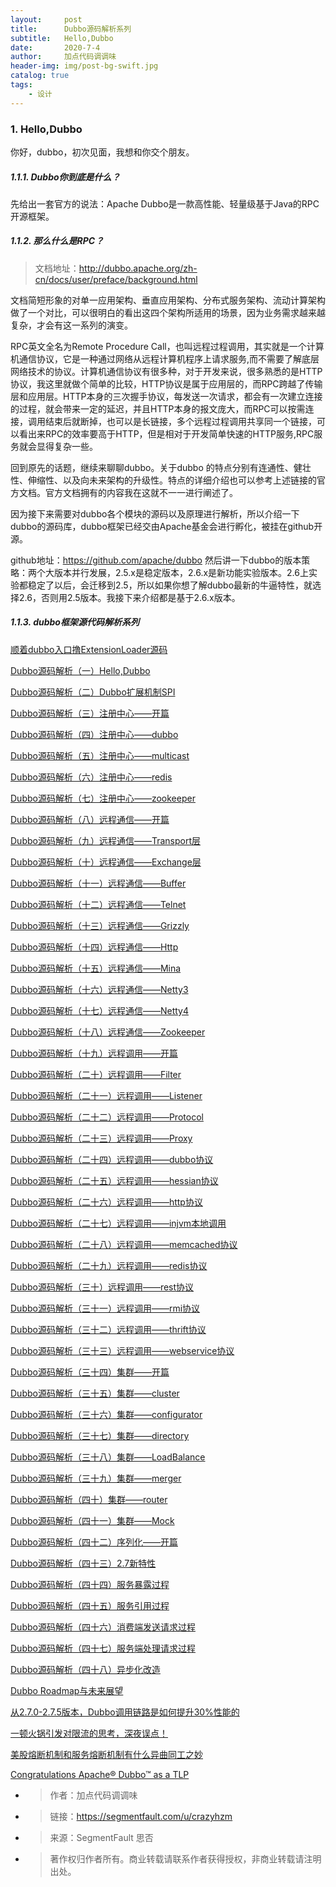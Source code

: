 ```yaml
---
layout:     post
title:      Dubbo源码解析系列
subtitle:   Hello,Dubbo
date:       2020-7-4
author:     加点代码调调味
header-img: img/post-bg-swift.jpg
catalog: true
tags:
    - 设计
---
```


### 1. Hello,Dubbo
你好，dubbo，初次见面，我想和你交个朋友。

##### 1.1.1. Dubbo你到底是什么？
先给出一套官方的说法：Apache Dubbo是一款高性能、轻量级基于Java的RPC开源框架。

##### 1.1.2. 那么什么是RPC？
> 文档地址：http://dubbo.apache.org/zh-cn/docs/user/preface/background.html

文档简短形象的对单一应用架构、垂直应用架构、分布式服务架构、流动计算架构做了一个对比，可以很明白的看出这四个架构所适用的场景，因为业务需求越来越复杂，才会有这一系列的演变。

RPC英文全名为Remote Procedure Call，也叫远程过程调用，其实就是一个计算机通信协议，它是一种通过网络从远程计算机程序上请求服务,而不需要了解底层网络技术的协议。计算机通信协议有很多种，对于开发来说，很多熟悉的是HTTP协议，我这里就做个简单的比较，HTTP协议是属于应用层的，而RPC跨越了传输层和应用层。HTTP本身的三次握手协议，每发送一次请求，都会有一次建立连接的过程，就会带来一定的延迟，并且HTTP本身的报文庞大，而RPC可以按需连接，调用结束后就断掉，也可以是长链接，多个远程过程调用共享同一个链接，可以看出来RPC的效率要高于HTTP，但是相对于开发简单快速的HTTP服务,RPC服务就会显得复杂一些。

回到原先的话题，继续来聊聊dubbo。关于dubbo 的特点分别有连通性、健壮性、伸缩性、以及向未来架构的升级性。特点的详细介绍也可以参考上述链接的官方文档。官方文档拥有的内容我在这就不一一进行阐述了。

因为接下来需要对dubbo各个模块的源码以及原理进行解析，所以介绍一下dubbo的源码库，dubbo框架已经交由Apache基金会进行孵化，被挂在github开源。

github地址：https://github.com/apache/dubbo
然后讲一下dubbo的版本策略：两个大版本并行发展，2.5.x是稳定版本，2.6.x是新功能实验版本。2.6上实验都稳定了以后，会迁移到2.5，所以如果你想了解dubbo最新的牛逼特性，就选择2.6，否则用2.5版本。我接下来介绍都是基于2.6.x版本。

##### 1.1.3. dubbo框架源代码解析系列

[顺着dubbo入口撸ExtensionLoader源码](https://www.jianshu.com/p/2f4eeb8ef93a)

[Dubbo源码解析（一）Hello,Dubbo](https://segmentfault.com/a/1190000016741532)

[Dubbo源码解析（二）Dubbo扩展机制SPI](https://segmentfault.com/a/1190000016842868)

[Dubbo源码解析（三）注册中心——开篇](https://segmentfault.com/a/1190000016905715)

[Dubbo源码解析（四）注册中心——dubbo](https://segmentfault.com/a/1190000016921721)

[Dubbo源码解析（五）注册中心——multicast](https://segmentfault.com/a/1190000016970061)

[Dubbo源码解析（六）注册中心——redis](https://segmentfault.com/a/1190000017062594)

[Dubbo源码解析（七）注册中心——zookeeper](https://segmentfault.com/a/1190000017132620)

[Dubbo源码解析（八）远程通信——开篇](https://segmentfault.com/a/1190000017274525)

[Dubbo源码解析（九）远程通信——Transport层](https://segmentfault.com/a/1190000017390253)

[Dubbo源码解析（十）远程通信——Exchange层](https://segmentfault.com/a/1190000017467343)

[Dubbo源码解析（十一）远程通信——Buffer](https://segmentfault.com/a/1190000017483889)

[Dubbo源码解析（十二）远程通信——Telnet](https://segmentfault.com/a/1190000017485091)

[Dubbo源码解析（十三）远程通信——Grizzly](https://segmentfault.com/a/1190000017496988)

[Dubbo源码解析（十四）远程通信——Http](https://segmentfault.com/a/1190000017508549)

[Dubbo源码解析（十五）远程通信——Mina](https://segmentfault.com/a/1190000017519378)

[Dubbo源码解析（十六）远程通信——Netty3](https://segmentfault.com/a/1190000017530167)

[Dubbo源码解析（十七）远程通信——Netty4](https://segmentfault.com/a/1190000017553202)

[Dubbo源码解析（十八）远程通信——Zookeeper](https://segmentfault.com/a/1190000017565522)

[Dubbo源码解析（十九）远程调用——开篇](https://segmentfault.com/a/1190000017787521)

[Dubbo源码解析（二十）远程调用——Filter](https://segmentfault.com/a/1190000017815616)

[Dubbo源码解析（二十一）远程调用——Listener](https://segmentfault.com/a/1190000017827073)

[Dubbo源码解析（二十二）远程调用——Protocol](https://segmentfault.com/a/1190000017854954)

[Dubbo源码解析（二十三）远程调用——Proxy](https://segmentfault.com/a/1190000017892690)

[Dubbo源码解析（二十四）远程调用——dubbo协议](https://segmentfault.com/a/1190000017973639)

[Dubbo源码解析（二十五）远程调用——hessian协议](https://segmentfault.com/a/1190000017998711)

[Dubbo源码解析（二十六）远程调用——http协议](https://segmentfault.com/a/1190000018002784)

[Dubbo源码解析（二十七）远程调用——injvm本地调用](https://segmentfault.com/a/1190000018016406)

[Dubbo源码解析（二十八）远程调用——memcached协议](https://segmentfault.com/a/1190000018034217)

[Dubbo源码解析（二十九）远程调用——redis协议](https://segmentfault.com/a/1190000018045851)

[Dubbo源码解析（三十）远程调用——rest协议](https://segmentfault.com/a/1190000018054361)

[Dubbo源码解析（三十一）远程调用——rmi协议](https://segmentfault.com/a/1190000018098414)

[Dubbo源码解析（三十二）远程调用——thrift协议](https://segmentfault.com/a/1190000018070746)

[Dubbo源码解析（三十三）远程调用——webservice协议](https://segmentfault.com/a/1190000018079811)

[Dubbo源码解析（三十四）集群——开篇](https://segmentfault.com/a/1190000018088905)

[Dubbo源码解析（三十五）集群——cluster](https://segmentfault.com/a/1190000018099552)

[Dubbo源码解析（三十六）集群——configurator](https://segmentfault.com/a/1190000018100997)

[Dubbo源码解析（三十七）集群——directory](https://segmentfault.com/a/1190000018102784)

[Dubbo源码解析（三十八）集群——LoadBalance](https://segmentfault.com/a/1190000018105767)

[Dubbo源码解析（三十九）集群——merger](https://segmentfault.com/a/1190000018121914)

[Dubbo源码解析（四十）集群——router](https://segmentfault.com/a/1190000018141200)

[Dubbo源码解析（四十一）集群——Mock](https://segmentfault.com/a/1190000018154297)

[Dubbo源码解析（四十二）序列化——开篇](https://segmentfault.com/a/1190000018505481)

[Dubbo源码解析（四十三）2.7新特性](https://segmentfault.com/a/1190000018657457)

[Dubbo源码解析（四十四）服务暴露过程](https://segmentfault.com/a/1190000018953699)

[Dubbo源码解析（四十五）服务引用过程](https://segmentfault.com/a/1190000018999555)

[Dubbo源码解析（四十六）消费端发送请求过程](https://segmentfault.com/a/1190000019387309)

[Dubbo源码解析（四十七）服务端处理请求过程](https://segmentfault.com/a/1190000019420778)

[Dubbo源码解析（四十八）异步化改造](https://segmentfault.com/a/1190000019960031)

[Dubbo Roadmap与未来展望](https://segmentfault.com/a/1190000021821028)

[从2.7.0-2.7.5版本，Dubbo调用链路是如何提升30%性能的](https://segmentfault.com/a/1190000021886082)

[一顿火锅引发对限流的思考，深夜误点！](https://segmentfault.com/a/1190000021940066)

[美股熔断机制和服务熔断机制有什么异曲同工之妙](https://segmentfault.com/a/1190000021973914)

[Congratulations Apache® Dubbo™ as a TLP](https://segmentfault.com/a/1190000019245932)


- >作者：加点代码调调味
- >链接：https://segmentfault.com/u/crazyhzm
- >来源：SegmentFault 思否
- >著作权归作者所有。商业转载请联系作者获得授权，非商业转载请注明出处。




